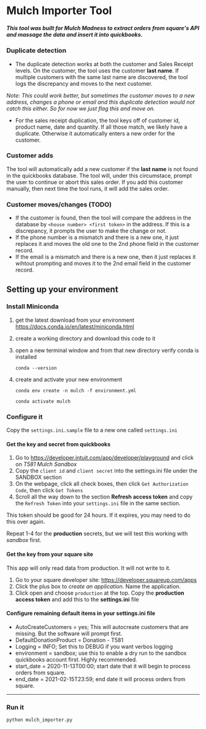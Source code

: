 # Mulch Importer Tool

##### This tool was built for Mulch Madness to extract orders from square's API and massage the data and insert it into quickbooks.

### Duplicate detection

* The duplicate detection works at both the customer and Sales Receipt levels. On the customer, the tool uses the customer **last name**.  If multiple customers with the same last name are discovered, the tool logs the discrepancy and moves to the next customer. 

*Note: This could work better, but sometimes the customer moves to a new address, changes a phone or email and this duplicate detection would not catch this either. So for now we just flag this and move on.*

* For the sales receipt duplication, the tool keys off of customer id, product name, date and quantity. If all those match, we likely have a duplicate. Otherwise it automatically enters a new order for the customer.

### Customer adds

The tool will automatically add a new customer if the **last name** is not found in the quickbooks database. The tool will, under this circumstace, prompt the user to continue or abort this sales order. If you add this customer manually, then next time the tool runs, it will add the sales order.

### Customer moves/changes (TODO)

* If the customer is found, then the tool will compare the address in the database by `<house number> <first token>` in the address. If this is a discrepancy, it prompts the user to make the change or not.
* If the phone number is a mismatch and there is a new one, it just replaces it and moves the old one to the 2nd phone field in the customer record.
* If the email is a mismatch and there is a new one, then it just replaces it wihtout prompting and moves it to the 2nd email field in the customer record.

## Setting up your environment

### Install Miniconda
1. get the latest download from your environment https://docs.conda.io/en/latest/miniconda.html
2. create a working directory and download this code to it
3. open a new terminal window and from that new directory verify conda is installed
    
    `conda --version`
    
4. create and activate your new environment
    
    `conda env create -n mulch -f environment.yml`

    `conda activate mulch`

### Configure it

Copy the `settings.ini.sample` file to a new one called `settings.ini`

#### Get the key and secret from quickbooks
1. Go to https://developer.intuit.com/app/developer/playground and click on *T581 Mulch Sandbox*
2. Copy the `client id` and `client secret` into the settings.ini file under the SANDBOX section
3. On the webpage, click all check boxes, then click `Get Authorization Code`, then click `Get Tokens`
4. Scroll all the way down to the section **Refresh access token** and copy the `Refresh Token` into your `settings.ini` file in the same section.

This token should be good for 24 hours. If it expires, you may need to do this over again.

Repeat 1-4 for the **production** secrets, but we will test this working with *sandbox* first.

#### Get the key from your square site

This app will only read data from production. It will not write to it.

1. Go to your square developer site: https://developer.squareup.com/apps
2. Click the plus box to *create an application*. Name the application.
3. Click open and choose `production` at the top. Copy the **production access token** and add this to the **settings.ini** file

#### Configure remaining default items in your settings.ini file
* AutoCreateCustomers = yes; This will autocreate customers that are missing. But the software will prompt first.
* DefaultDonationProduct = Donation - T581
* Logging = INFO; Set this to DEBUG if you want verbos logging
* environment = sandbox; use this to enable a dry run to the sandbox quickbooks account first. Highly recommended. 
* start_date = 2020-11-13T00:00; start date that it will begin to process orders from square.
* end_date = 2021-02-15T23:59; end date it will process orders from square.

---

### Run it

`python mulch_importer.py`